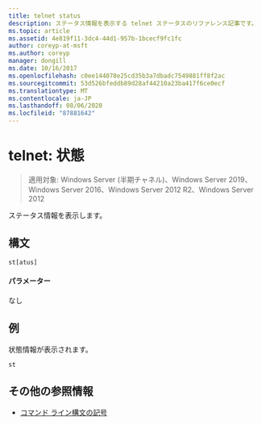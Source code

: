 ```yaml
---
title: telnet status
description: ステータス情報を表示する telnet ステータスのリファレンス記事です。
ms.topic: article
ms.assetid: 4e819f11-3dc4-44d1-957b-1bcecf9fc1fc
author: coreyp-at-msft
ms.author: coreyp
manager: dongill
ms.date: 10/16/2017
ms.openlocfilehash: c0ee144078e25cd35b3a7dbadc7549881ff8f2ac
ms.sourcegitcommit: 53d526bfeddb89d28af44210a23ba417f6ce0ecf
ms.translationtype: MT
ms.contentlocale: ja-JP
ms.lasthandoff: 08/06/2020
ms.locfileid: "87881642"
---
```

# <a name="telnet-status"></a>telnet: 状態

> 適用対象: Windows Server (半期チャネル)、Windows Server 2019、Windows Server 2016、Windows Server 2012 R2、Windows Server 2012

ステータス情報を表示します。

## <a name="syntax"></a>構文
```
st[atus]
```
#### <a name="parameters"></a>パラメーター
なし
## <a name="examples"></a>例
状態情報が表示されます。
```
st
```
## <a name="additional-references"></a>その他の参照情報
- [コマンド ライン構文の記号](command-line-syntax-key.md)
